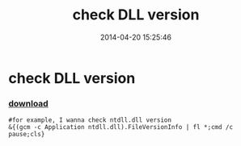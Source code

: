 ﻿---
pid:            5096
poster:         greg zakharov
title:          check DLL version
date:           2014-04-20 15:25:46
format:         posh
parent:         0
parent:         0

---

# check DLL version

### [download](5096.ps1)



```posh
#for example, I wanna check ntdll.dll version
&{(gcm -c Application ntdll.dll).FileVersionInfo | fl *;cmd /c pause;cls}
```
